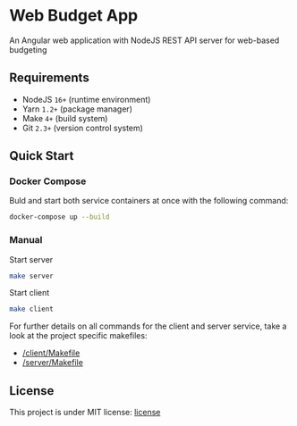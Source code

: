 # Web Budget App

An Angular web application with NodeJS REST API server for web-based budgeting

## Requirements

- NodeJS `16+` (runtime environment)
- Yarn `1.2+` (package manager)
- Make `4+` (build system)
- Git `2.3+` (version control system)

## Quick Start

### Docker Compose

Buld and start both service containers at once with the following command:

```bash
docker-compose up --build
```

### Manual

Start server

```bash
make server
```

Start client

```bash
make client
```

For further details on all commands for the client and server service, take a look at the project specific makefiles:

- [/client/Makefile](/client/Makefile)
- [/server/Makefile](/server/Makefile)

## License

This project is under MIT license: [license](/LICENSE)
